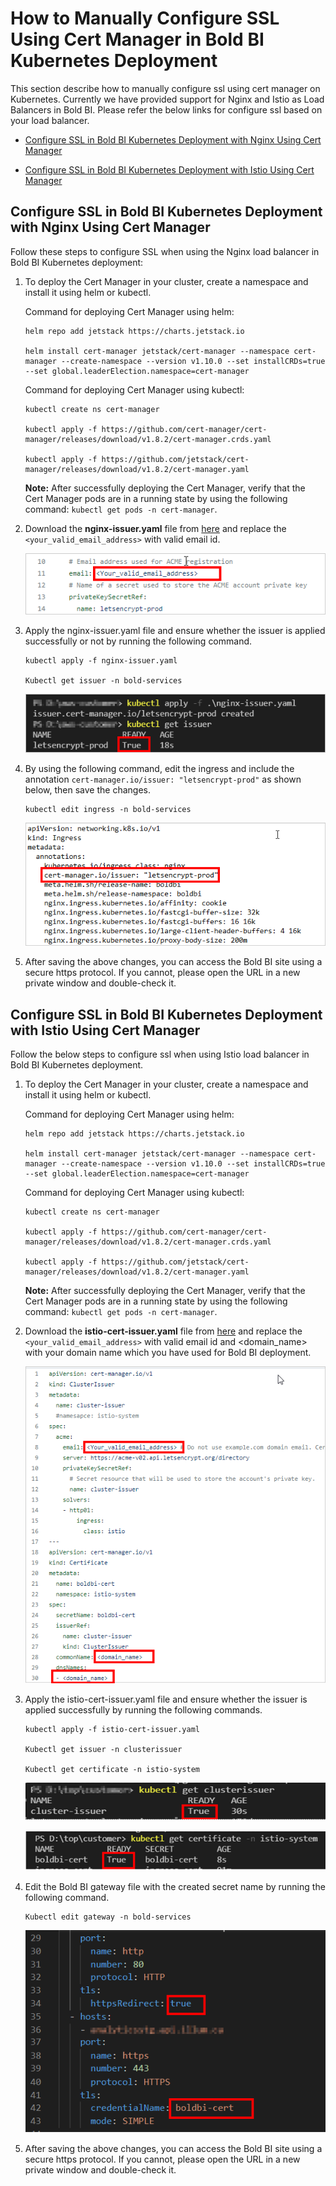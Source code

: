# How to Manually Configure SSL Using Cert Manager in Bold BI Kubernetes Deployment

This section describe how to manually configure ssl using cert manager on Kubernetes. Currently we have provided support for Nginx and Istio as Load Balancers in Bold BI. Please refer the below links for configure ssl based on your load balancer.

* [Configure SSL in Bold BI Kubernetes Deployment with Nginx Using Cert Manager](#configure-ssl-in-bold-bi-kubernetes-deployment-with-nginx-using-cert-manager)

* [Configure SSL in Bold BI Kubernetes Deployment with Istio Using Cert Manager](#configure-ssl-in-bold-bi-kubernetes-deployment-with-istio-using-cert-manager)

## Configure SSL in Bold BI Kubernetes Deployment with Nginx Using Cert Manager

Follow these steps to configure SSL when using the Nginx load balancer in Bold BI Kubernetes deployment:

1. To deploy the Cert Manager in your cluster, create a namespace and install it using helm or kubectl.
	
	Command for deploying Cert Manager using helm:
	
	```console
	helm repo add jetstack https://charts.jetstack.io
 
	helm install cert-manager jetstack/cert-manager --namespace cert-manager --create-namespace --version v1.10.0 --set installCRDs=true --set global.leaderElection.namespace=cert-manager
	
	```

	Command for deploying Cert Manager using kubectl:
	
	```console
	kubectl create ns cert-manager
	
	kubectl apply -f https://github.com/cert-manager/cert-manager/releases/download/v1.8.2/cert-manager.crds.yaml
	
	kubectl apply -f https://github.com/jetstack/cert-manager/releases/download/v1.8.2/cert-manager.yaml
	```
	
	**Note:** After successfully deploying the Cert Manager, verify that the Cert Manager pods are in a running state by using the following command: `kubectl get pods -n cert-manager`.
			
2. Download the <b>nginx-issuer.yaml</b> file from [here](../../ssl-configuration/nginx-issuer.yaml) and replace the `<your_valid_email_address>` with valid email id.

	![Nginx-Issuer](../images/faq/nginx-issuer.png)

3. Apply the nginx-issuer.yaml file and ensure whether the issuer is applied successfully or not by running the following command.

	```console
	kubectl apply -f nginx-issuer.yaml
	
	Kubectl get issuer -n bold-services
	```
	
	![Ensure-Issuer](../images/faq/ensure-issuer.png)

4. By using the following command, edit the ingress and include the annotation `cert-manager.io/issuer: "letsencrypt-prod"` as shown below, then save the changes.

	```console
	kubectl edit ingress -n bold-services
	```

	![Nginx-Annotation](../images/faq/nginx-annotation.png)

5. After saving the above changes, you can access the Bold BI site using a secure https protocol. If you cannot, please open the URL in a new private window and double-check it.


## Configure SSL in Bold BI Kubernetes Deployment with Istio Using Cert Manager

Follow the below steps to configure ssl when using Istio load balancer in Bold BI Kubernetes deployment.

1. To deploy the Cert Manager in your cluster, create a namespace and install it using helm or kubectl.
	
	Command for deploying Cert Manager using helm:
	
	```console
 	helm repo add jetstack https://charts.jetstack.io
 
	helm install cert-manager jetstack/cert-manager --namespace cert-manager --create-namespace --version v1.10.0 --set installCRDs=true --set global.leaderElection.namespace=cert-manager
	
	```

	Command for deploying Cert Manager using kubectl:
	
	```console
	kubectl create ns cert-manager
	
	kubectl apply -f https://github.com/cert-manager/cert-manager/releases/download/v1.8.2/cert-manager.crds.yaml
	
	kubectl apply -f https://github.com/jetstack/cert-manager/releases/download/v1.8.2/cert-manager.yaml
	```
	
	**Note:** After successfully deploying the Cert Manager, verify that the Cert Manager pods are in a running state by using the following command: `kubectl get pods -n cert-manager`.
	
2. Download the <b>istio-cert-issuer.yaml</b> file from [here](../../ssl-configuration/istio-cert-issuer.yaml) and replace the `<your_valid_email_address>` with valid email id and <domain_name> with your domain name which you have used for Bold BI deployment.

	![Istio-Cert-Issuer](../images/faq/istio-cert-issuer.png)

3. Apply the istio-cert-issuer.yaml file and ensure whether the issuer is applied successfully by running the following commands.

    ```console
	kubectl apply -f istio-cert-issuer.yaml
	
	Kubectl get issuer -n clusterissuer
	
	Kubectl get certificate -n istio-system
	```
	
	![Ensure-Clusterissuer](../images/faq/ensure-Clusterissuer.png)
	
	![Ensure-Certificate](../images/faq/ensure-Certificate.png)

4. Edit the Bold BI gateway file with the created secret name by running the following command.

	```console
	Kubectl edit gateway -n bold-services
	```
	![Gateway-Changes](../images/faq/gateway-changes.png)

5. After saving the above changes, you can access the Bold BI site using a secure https protocol. If you cannot, please open the URL in a new private window and double-check it.

